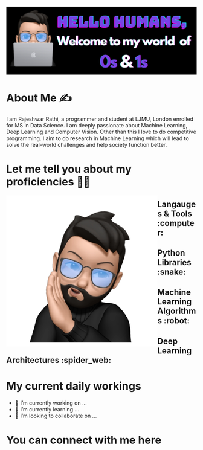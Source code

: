 <!--
**rajrathi/rajrathi** is a ✨ _special_ ✨ repository because its `README.md` (this file) appears on your GitHub profile.

Here are some ideas to get you started:

- 🔭 I’m currently working on ...
- 🌱 I’m currently learning ...
- 👯 I’m looking to collaborate on ...
- 🤔 I’m looking for help with ...
- 💬 Ask me about ...
- 📫 How to reach me: ...
- 😄 Pronouns: ...
- ⚡ Fun fact: ...
-->
![](https://github.com/rajrathi/rajrathi/blob/main/banner.png)

# About Me :writing_hand:

I am Rajeshwar Rathi, a programmer and student at LJMU, London enrolled for MS in Data Science. I am deeply passionate about Machine Learning, Deep Learning and Computer Vision. Other than this I love to do competitive programming. I aim to do research in Machine Learning which will lead to solve the real-world challenges and help society function better.

# Let me tell you about my proficiencies :technologist:
<img src="https://github.com/rajrathi/rajrathi/blob/main/img1.png" height="400" align="left">
<h2> Langauges & Tools :computer: </h2>

<h2> Python Libraries :snake: </h2>

<h2> Machine Learning Algorithms :robot: </h2>

<h2> Deep Learning Architectures :spider_web: </h2>



# My current daily workings
- 🔭 I’m currently working on ...
- 🌱 I’m currently learning ...
- 👯 I’m looking to collaborate on ...

# You can connect with me here



